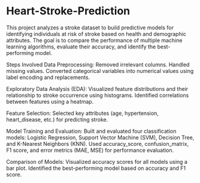 # Heart-Stroke-Prediction
This project analyzes a stroke dataset to build predictive models for identifying individuals at risk of stroke based on health and demographic attributes. The goal is to compare the performance of multiple machine learning algorithms, evaluate their accuracy, and identify the best-performing model.

Steps Involved
Data Preprocessing:
Removed irrelevant columns.
Handled missing values.
Converted categorical variables into numerical values using label encoding and replacements.

Exploratory Data Analysis (EDA):
Visualized feature distributions and their relationship to stroke occurrence using histograms.
Identified correlations between features using a heatmap.

Feature Selection:
Selected key attributes (age, hypertension, heart_disease, etc.) for predicting stroke.

Model Training and Evaluation:
Built and evaluated four classification models: Logistic Regression, Support Vector Machine (SVM), Decision Tree, and K-Nearest Neighbors (KNN).
Used accuracy_score, confusion_matrix, F1 score, and error metrics (MAE, MSE) for performance evaluation.

Comparison of Models:
Visualized accuracy scores for all models using a bar plot.
Identified the best-performing model based on accuracy and F1 score.
